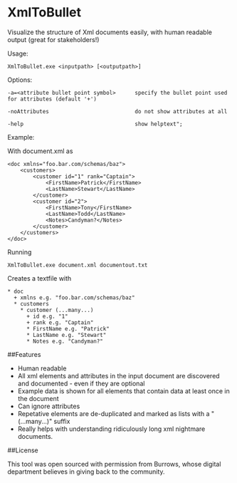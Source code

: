 # XmlToBullet
Visualize the structure of Xml documents easily, with human readable output (great for stakeholders!)


Usage:

    XmlToBullet.exe <inputpath> [<outputpath>]

Options:

    -a=<attribute bullet point symbol>      specify the bullet point used for attributes (default '+')

    -noAttributes                           do not show attributes at all

    -help                                   show helptext";


Example:

With document.xml as

    <doc xmlns="foo.bar.com/schemas/baz">
        <customers>
            <customer id="1" rank="Captain">
                <FirstName>Patrick</FirstName>
                <LastName>Stewart</LastName>
            </customer>
            <customer id="2">
                <FirstName>Tony</FirstName>
                <LastName>Todd</LastName>
                <Notes>Candyman?</Notes>
            </customer>
        </customers>
    </doc>

Running

    XmlToBullet.exe document.xml documentout.txt

Creates a textfile with

    * doc
      + xmlns e.g. "foo.bar.com/schemas/baz"
      * customers
        * customer (...many...)
          + id e.g. "1"
          + rank e.g. "Captain"
          * FirstName e.g. "Patrick"
          * LastName e.g. "Stewart"
          * Notes e.g. "Candyman?"

##Features

* Human readable
* All xml elements and attributes in the input document are discovered and documented - even if they are optional
* Example data is shown for all elements that contain data at least once in the document
* Can ignore attributes
* Repetative elements are de-duplicated and marked as lists with a "(...many...)" suffix
* Really helps with understanding ridiculously long xml nightmare documents.

##License

This tool was open sourced with permission from Burrows, whose digital department believes in giving back to the community.